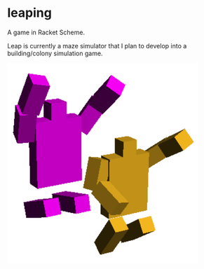 # leaping
A game in Racket Scheme.


Leap is currently a maze simulator that I plan to develop into a building/colony simulation game. 


![Leaping figures](ohyeah.png)
